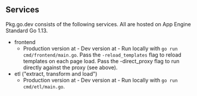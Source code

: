 ## Services

Pkg.go.dev consists of the following services. All are hosted on App Engine Standard Go 1.13.

- frontend
  - Production version at   - Dev version at   - Run locally with `go run cmd/frontend/main.go`. Pass the
    `-reload_templates` flag to reload templates on each page load. Pass the
    -direct_proxy flag to run directly against the proxy (see above).
- etl  ("extract, transform and load")
  - Production version at   - Dev version at   - Run locally with  `go run cmd/etl/main.go`.

